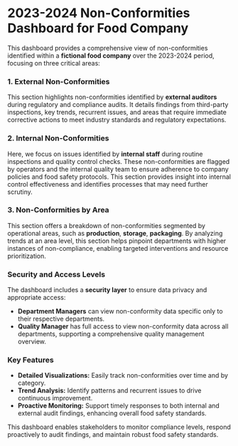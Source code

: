 # 2023-2024 Non-Conformities Dashboard for Food Company

This dashboard provides a comprehensive view of non-conformities identified within a **fictional food company** over the 2023-2024 period, focusing on three critical areas:

### 1. External Non-Conformities
This section highlights non-conformities identified by **external auditors** during regulatory and compliance audits. It details findings from third-party inspections, key trends, recurrent issues, and areas that require immediate corrective actions to meet industry standards and regulatory expectations.

### 2. Internal Non-Conformities
Here, we focus on issues identified by **internal staff** during routine inspections and quality control checks. These non-conformities are flagged by operators and the internal quality team to ensure adherence to company policies and food safety protocols. This section provides insight into internal control effectiveness and identifies processes that may need further scrutiny.

### 3. Non-Conformities by Area
This section offers a breakdown of non-conformities segmented by operational areas, such as **production**, **storage**, **packaging**. By analyzing trends at an area level, this section helps pinpoint departments with higher instances of non-compliance, enabling targeted interventions and resource prioritization.

### Security and Access Levels
The dashboard includes a **security layer** to ensure data privacy and appropriate access:
- **Department Managers** can view non-conformity data specific only to their respective departments.
- **Quality Manager** has full access to view non-conformity data across all departments, supporting a comprehensive quality management overview.

### Key Features
- **Detailed Visualizations:** Easily track non-conformities over time and by category.
- **Trend Analysis:** Identify patterns and recurrent issues to drive continuous improvement.
- **Proactive Monitoring:** Support timely responses to both internal and external audit findings, enhancing overall food safety standards.

This dashboard enables stakeholders to monitor compliance levels, respond proactively to audit findings, and maintain robust food safety standards.
